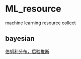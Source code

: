 # ML_resource
machine learning resource collect

## bayesian
[伯努利分布，后验推断](https://www.cs.ubc.ca/~murphyk/Teaching/CS340-Fall06/reading/bernoulli.pdf)
